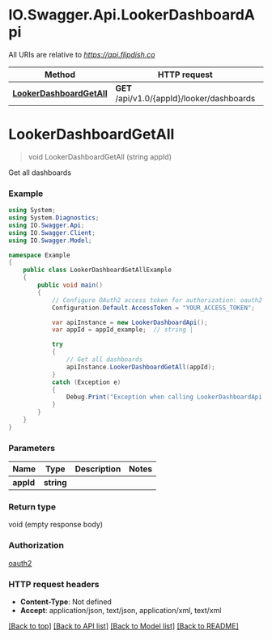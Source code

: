 # IO.Swagger.Api.LookerDashboardApi

All URIs are relative to *https://api.flipdish.co*

Method | HTTP request | Description
------------- | ------------- | -------------
[**LookerDashboardGetAll**](LookerDashboardApi.md#lookerdashboardgetall) | **GET** /api/v1.0/{appId}/looker/dashboards | Get all dashboards


<a name="lookerdashboardgetall"></a>
# **LookerDashboardGetAll**
> void LookerDashboardGetAll (string appId)

Get all dashboards

### Example
```csharp
using System;
using System.Diagnostics;
using IO.Swagger.Api;
using IO.Swagger.Client;
using IO.Swagger.Model;

namespace Example
{
    public class LookerDashboardGetAllExample
    {
        public void main()
        {
            // Configure OAuth2 access token for authorization: oauth2
            Configuration.Default.AccessToken = "YOUR_ACCESS_TOKEN";

            var apiInstance = new LookerDashboardApi();
            var appId = appId_example;  // string | 

            try
            {
                // Get all dashboards
                apiInstance.LookerDashboardGetAll(appId);
            }
            catch (Exception e)
            {
                Debug.Print("Exception when calling LookerDashboardApi.LookerDashboardGetAll: " + e.Message );
            }
        }
    }
}
```

### Parameters

Name | Type | Description  | Notes
------------- | ------------- | ------------- | -------------
 **appId** | **string**|  | 

### Return type

void (empty response body)

### Authorization

[oauth2](../README.md#oauth2)

### HTTP request headers

 - **Content-Type**: Not defined
 - **Accept**: application/json, text/json, application/xml, text/xml

[[Back to top]](#) [[Back to API list]](../README.md#documentation-for-api-endpoints) [[Back to Model list]](../README.md#documentation-for-models) [[Back to README]](../README.md)

